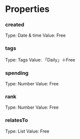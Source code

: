 # Properties
### created
Type: Date & time
Value: Free 
### tags
Type: Tags
Value: 「Daily」＋Free 
### spending
Type: Number
Value: Free
### rank
Type: Number
Value: Free
### relatesTo
Type: List
Value: Free 
